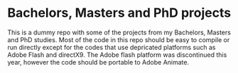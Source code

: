 # Bachelors, Masters and PhD projects
This is a dummy repo with some of the projects from my Bachelors, Masters and PhD studies. Most of the code in this repo should be easy to compile or run directly except for the codes that use depricated platforms such as Adobe Flash and directX9. The Adobe flash platform was discontinued this year, however the code should be  portable to Adobe Animate.
